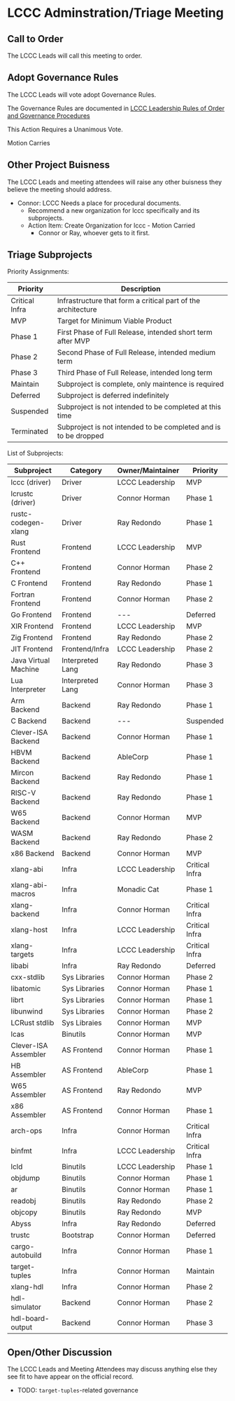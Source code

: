 # LCCC Adminstration/Triage Meeting

## Call to Order 

The LCCC Leads will call this meeting to order.

## Adopt Governance Rules

The LCCC Leads will vote adopt Governance Rules.

The Governance Rules are documented in [LCCC Leadership Rules of Order and Governance Procedures](https://github.com/lccc-project/Governance/tree/main/leads/rules-of-order.md)

This Action Requires a Unanimous Vote.

Motion Carries

## Other Project Buisness

The LCCC Leads and meeting attendees will raise any other buisness they believe the meeting should address.

* Connor: LCCC Needs a place for procedural documents.
    * Recommend a new organization for lccc specifically and its subprojects.
    * Action Item: Create Organization for lccc - Motion Carried
        * Connor or Ray, whoever gets to it first.

## Triage Subprojects

Priority Assignments:

| Priority       | Description                                                     |
| -------------- | --------------------------------------------------------------- |
| Critical Infra | Infrastructure that form a critical part of the architecture    |
| MVP            | Target for Minimum Viable Product                               |
| Phase 1        | First Phase of Full Release, intended short term after MVP      |
| Phase 2        | Second Phase of Full Release, intended medium term              |
| Phase 3        | Third Phase of Full Release, intended long term                 |
| Maintain       | Subproject is complete, only maintence is required              |
| Deferred       | Subproject is deferred indefinitely                             |
| Suspended      | Subproject is not intended to be completed at this time         |
| Terminated     | Subproject is not intended to be completed and is to be dropped |

List of Subprojects:

| Subproject           | Category         | Owner/Maintainer | Priority       |
| -------------------- | ---------------- | ---------------- | -------------- |
| lccc (driver)        | Driver           | LCCC Leadership  | MVP            |
| lcrustc (driver)     | Driver           | Connor Horman    | Phase 1        |
| rustc-codegen-xlang  | Driver           | Ray Redondo      | Phase 1        |
| Rust Frontend        | Frontend         | LCCC Leadership  | MVP            |
| C++ Frontend         | Frontend         | Connor Horman    | Phase 2        |
| C Frontend           | Frontend         | Ray Redondo      | Phase 1        |
| Fortran Frontend     | Frontend         | Connor Horman    | Phase 2        |
| Go Frontend          | Frontend         | ---              | Deferred       |
| XIR Frontend         | Frontend         | LCCC Leadership  | MVP            |
| Zig Frontend         | Frontend         | Ray Redondo      | Phase 2        |
| JIT Frontend         | Frontend/Infra   | LCCC Leadership  | Phase 2        |
| Java Virtual Machine | Interpreted Lang | Ray Redondo      | Phase 3        |
| Lua Interpreter      | Interpreted Lang | Connor Horman    | Phase 3        |
| Arm Backend          | Backend          | Ray Redondo      | Phase 1        |
| C Backend            | Backend          | ---              | Suspended      |
| Clever-ISA Backend   | Backend          | Connor Horman    | Phase 1        |
| HBVM Backend         | Backend          | AbleCorp         | Phase 1        |
| Mircon Backend       | Backend          | Ray Redondo      | Phase 1        |
| RISC-V Backend       | Backend          | Ray Redondo      | Phase 1        |
| W65 Backend          | Backend          | Connor Horman    | MVP            |
| WASM Backend         | Backend          | Ray Redondo      | Phase 2        |
| x86 Backend          | Backend          | Connor Horman    | MVP            |
| xlang-abi            | Infra            | LCCC Leadership  | Critical Infra |
| xlang-abi-macros     | Infra            | Monadic Cat      | Phase 1        |
| xlang-backend        | Infra            | Connor Horman    | Critical Infra |
| xlang-host           | Infra            | LCCC Leadership  | Critical Infra |
| xlang-targets        | Infra            | LCCC Leadership  | Critical Infra |
| libabi               | Infra            | Ray Redondo      | Deferred       |
| cxx-stdlib           | Sys Libraries    | Connor Horman    | Phase 2        |
| libatomic            | Sys Libraries    | Connor Horman    | Phase 1        |
| librt                | Sys Libraries    | Connor Horman    | Phase 1        |
| libunwind            | Sys Libraries    | Connor Horman    | Phase 2        |
| LCRust stdlib        | Sys Libraies     | Connor Horman    | MVP            |
| lcas                 | Binutils         | Connor Horman    | MVP            |
| Clever-ISA Assembler | AS Frontend      | Connor Horman    | Phase 1        |
| HB Assembler         | AS Frontend      | AbleCorp         | Phase 1        |
| W65 Assembler        | AS Frontend      | Ray Redondo      | MVP            |
| x86 Assembler        | AS Frontend      | Connor Horman    | Phase 1        |
| arch-ops             | Infra            | Connor Horman    | Critical Infra |
| binfmt               | Infra            | LCCC Leadership  | Critical Infra |
| lcld                 | Binutils         | LCCC Leadership  | Phase 1        |
| objdump              | Binutils         | Connor Horman    | Phase 1        |
| ar                   | Binutils         | Connor Horman    | Phase 1        |
| readobj              | Binutils         | Ray Redondo      | Phase 2        |
| objcopy              | Binutils         | Ray Redondo      | MVP            |
| Abyss                | Infra            | Ray Redondo      | Deferred       |
| trustc               | Bootstrap        | Connor Horman    | Deferred       |
| cargo-autobuild      | Infra            | Connor Horman    | Phase 1        |
| target-tuples        | Infra            | Connor Horman    | Maintain       |
| xlang-hdl            | Infra            | Connor Horman    | Phase 2        |
| hdl-simulator        | Backend          | Connor Horman    | Phase 2        |
| hdl-board-output     | Backend          | Connor Horman    | Phase 3        |

## Open/Other Discussion

The LCCC Leads and Meeting Attendees may discuss anything else they see fit to have appear on the official record.

* TODO: `target-tuples`-related governance